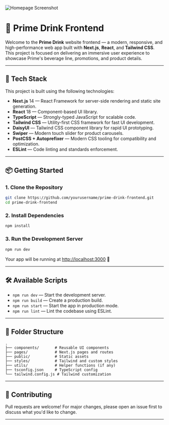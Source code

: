 ![Homepage Screenshot](./public/assets/cover.png)

# 🥤 Prime Drink Frontend

Welcome to the **Prime Drink** website frontend — a modern, responsive, and high-performance web app built with **Next.js**, **React**, and **Tailwind CSS**. This project is focused on delivering an immersive user experience to showcase Prime's beverage line, promotions, and product details.

---

## 🚀 Tech Stack

This project is built using the following technologies:

- **Next.js** 14 — React Framework for server-side rendering and static site generation.
- **React** 18 — Component-based UI library.
- **TypeScript** — Strongly-typed JavaScript for scalable code.
- **Tailwind CSS** — Utility-first CSS framework for fast UI development.
- **DaisyUI** — Tailwind CSS component library for rapid UI prototyping.
- **Swiper** — Modern touch slider for product carousels.
- **PostCSS + Autoprefixer** — Modern CSS tooling for compatibility and optimization.
- **ESLint** — Code linting and standards enforcement.

---

## 📦 Getting Started

### 1. Clone the Repository

```bash
git clone https://github.com/yourusername/prime-drink-frontend.git
cd prime-drink-frontend
```

### 2. Install Dependencies

```bash
npm install
```

### 3. Run the Development Server

```bash
npm run dev
```

Your app will be running at [http://localhost:3000](http://localhost:3000) 🚀

---

## 🛠️ Available Scripts

- `npm run dev` — Start the development server.
- `npm run build` — Create a production build.
- `npm run start` — Start the app in production mode.
- `npm run lint` — Lint the codebase using ESLint.

---

## 📁 Folder Structure

```
.
├── components/       # Reusable UI components
├── pages/            # Next.js pages and routes
├── public/           # Static assets
├── styles/           # Tailwind and custom styles
├── utils/            # Helper functions (if any)
├── tsconfig.json     # TypeScript config
└── tailwind.config.js # Tailwind customization
```
---

## 🤝 Contributing

Pull requests are welcome! For major changes, please open an issue first to discuss what you'd like to change.

---
